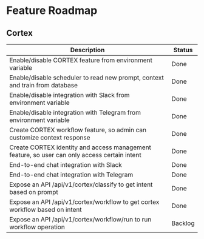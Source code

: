 # Feature Roadmap

## Cortex

| Description                                                                                  | Status  |
|----------------------------------------------------------------------------------------------|---------|
| Enable/disable CORTEX feature from environment variable                                      | Done    |
| Enable/disable scheduler to read new prompt, context and train from database                 | Done    |
| Enable/disable integration with Slack from environment variable                              | Done    |
| Enable/disable integration with Telegram from environment variable                           | Done    |
| Create CORTEX workflow feature, so admin can customize context response                      | Done    |
| Create CORTEX identity and access management feature, so user can only access certain intent | Done    |
| End-to-end chat integration with Slack                                                       | Done    |
| End-to-end chat integration with Telegram                                                    | Done    |
| Expose an API /api/v1/cortex/classify to get intent based on prompt                          | Done    |
| Expose an API /api/v1/cortex/workflow to get cortex workflow based on intent                 | Done    |
| Expose an API /api/v1/cortex/workflow/run to run workflow operation                          | Backlog |
